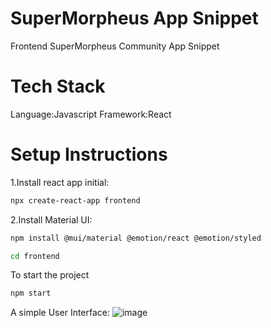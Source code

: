 # SuperMorpheus App Snippet
Frontend SuperMorpheus Community App Snippet
# Tech Stack
Language:Javascript 
Framework:React

# Setup Instructions
1.Install react app initial:
```bash
npx create-react-app frontend
```
2.Install Material UI:
```bash
npm install @mui/material @emotion/react @emotion/styled
```
```bash
cd frontend
```
To start the project
```bash
npm start
```

A simple User Interface:
![image](https://github.com/user-attachments/assets/96db9a38-e3ff-4002-bae2-d30658f3837c)
